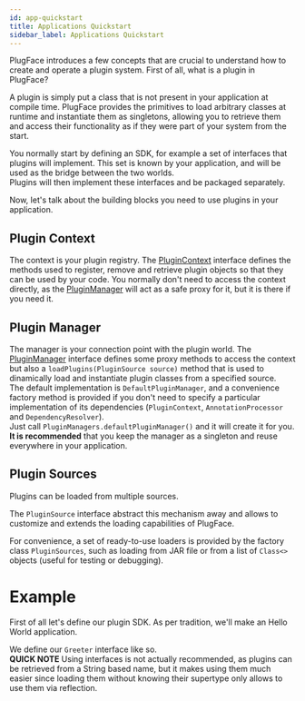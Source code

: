 ```yaml
---
id: app-quickstart
title: Applications Quickstart
sidebar_label: Applications Quickstart
---
```


PlugFace introduces a few concepts that are crucial to understand how to create and operate a plugin system.
First of all, what is a plugin in PlugFace?

A plugin is simply put a class that is not present in your application at compile time. PlugFace provides the primitives to
load arbitrary classes at runtime and instantiate them as singletons, allowing you to retrieve them and access their functionality
as if they were part of your system from the start.

You normally start by defining an SDK, for example a set of interfaces that plugins will implement. This set is known by
your application, and will be used as the bridge between the two worlds.  
Plugins will then implement these interfaces and be packaged separately.

Now, let's talk about the building blocks you need to use plugins in your application.

## Plugin Context
The context is your plugin registry. The [PluginContext]() interface defines the methods used to register, remove 
and retrieve plugin objects so that they can be used by your code. You normally don't need to access the context directly,
as the [PluginManager](#plugin-manager) will act as a safe proxy for it, but it is there if you need it.

## Plugin Manager
The manager is your connection point with the plugin world. The [PluginManager]() interface defines some proxy methods 
to access the context but also a `loadPlugins(PluginSource source)` method that is used to dinamically
load and instantiate plugin classes from a specified source.  
The default implementation is `DefaultPluginManager`, and a convenience factory method is provided if you don't need
to specify a particular implementation of its dependencies (`PluginContext`, `AnnotationProcessor` and `DependencyResolver`).  
Just call `PluginManagers.defaultPluginManager()` and it will create it for you.  
**It is recommended** that you keep the manager as a singleton and reuse everywhere in your application. 

## Plugin Sources
Plugins can be loaded from multiple sources.

The `PluginSource` interface abstract this mechanism away and allows to customize and extends the loading capabilities of PlugFace.

For convenience, a set of ready-to-use loaders is provided by the factory class `PluginSources`, such as loading from JAR file 
or from a list of `Class<>` objects (useful for testing or debugging).

# Example

First of all let's define our plugin SDK. As per tradition, we'll make an Hello World application.

We define our `Greeter` interface like so.  
**QUICK NOTE** Using interfaces is not actually recommended, as plugins can be retrieved from a String based name,
but it makes using them much easier since loading them without knowing their supertype only allows to use them via reflection.

```java

```

 